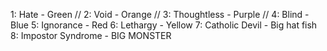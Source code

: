 1: Hate - Green //
2: Void - Orange //
3: Thoughtless - Purple //
4: Blind - Blue
5: Ignorance - Red
6: Lethargy - Yellow
7: Catholic Devil - Big hat fish
8: Impostor Syndrome - BIG MONSTER
